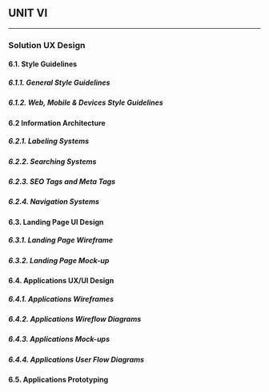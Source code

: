 ## **UNIT VI**

---

### Solution UX Design

#### 6.1. Style Guidelines

##### 6.1.1. General Style Guidelines
##### 6.1.2. Web, Mobile & Devices Style Guidelines

#### 6.2 Information Architecture

##### 6.2.1. Labeling Systems
##### 6.2.2. Searching Systems
##### 6.2.3. SEO Tags and Meta Tags
##### 6.2.4. Navigation Systems

#### 6.3. Landing Page UI Design

##### 6.3.1. Landing Page Wireframe
##### 6.3.2. Landing Page Mock-up

#### 6.4. Applications UX/UI Design

##### 6.4.1. Applications Wireframes
##### 6.4.2. Applications Wireflow Diagrams
##### 6.4.3. Applications Mock-ups
##### 6.4.4. Applications User Flow Diagrams

#### 6.5. Applications Prototyping